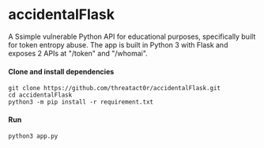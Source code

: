 # accidentalFlask
A Ssimple vulnerable Python API for educational purposes, specifically built for token entropy abuse. The app is built in Python 3 with Flask and exposes 2 APIs at "/token" and "/whomai".

#### Clone and install dependencies
``` 
git clone https://github.com/threatact0r/accidentalFlask.git 
cd accidentalFlask
python3 -m pip install -r requirement.txt
```

#### Run
``` python3 app.py ```
